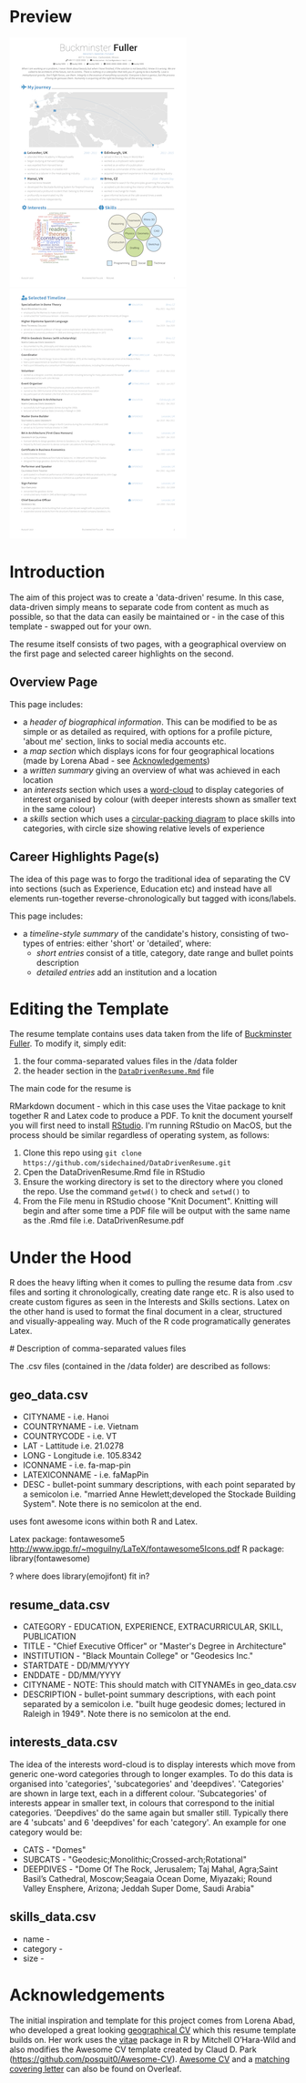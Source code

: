 # Preview
<p float="left">
  <a href="https://github.com/sidechained/DataDrivenResume/blob/master/DataDrivenResume.pdf"><img src="/previews/DataDrivenResume-Page1.png"></a>
  <a href="https://github.com/sidechained/DataDrivenResume/blob/master/DataDrivenResume.pdf"><img src="/previews/DataDrivenResume-Page2.png"></a>
</p>

# Introduction
The aim of this project was to create a 'data-driven' resume. In this case, data-driven simply means to separate code from content as much as possible, so that the data can easily be maintained or - in the case of this template - swapped out for your own.

The resume itself consists of two pages, with a geographical overview on the first page and selected career highlights on the second.

## Overview Page
This page includes:

- a _header of biographical information_. This can be modified to be as simple or as detailed as required, with options for a profile picture, 'about me' section, links to social media accounts etc.
- a _map section_ which displays icons for four geographical locations (made by Lorena Abad - see [Acknowledgements](#acknowledgements))
- a _written summary_ giving an overview of what was achieved in each location
- an _interests_ section which uses a [word-cloud](https://www.r-graph-gallery.com/wordcloud.html) to display categories of interest organised by colour (with deeper interests shown as smaller text in the same colour)
- a _skills_ section which uses a [circular-packing diagram](https://www.r-graph-gallery.com/circle-packing.html) to place skills into categories, with circle size showing relative levels of experience

## Career Highlights Page(s)
The idea of this page was to forgo the traditional idea of separating the CV into sections (such as Experience, Education etc) and instead have all elements run-together reverse-chronologically but tagged with icons/labels.

This page includes:
- a _timeline-style summary_ of the candidate's history, consisting of two-types of entries: either 'short' or 'detailed', where:
  - _short entries_ consist of a title, category, date range and bullet points description
  - _detailed entries_ add an institution and a location

# Editing the Template
The resume template contains uses data taken from the life of [Buckminster Fuller](https://en.wikipedia.org/wiki/Buckminster_Fuller). To modify it, simply edit:

1. the four comma-separated values files in the /data folder
2. the header section in the [`DataDrivenResume.Rmd`](DataDrivenResume.Rmd) file

The main code for the resume is

RMarkdown document - which in this case uses the Vitae package to knit together R and Latex code to produce a PDF. To knit the document yourself you will first need to install [RStudio](https://www.rstudio.com). I'm running RStudio on MacOS, but the process should be similar regardless of operating system, as follows:

1. Clone this repo using `git clone https://github.com/sidechained/DataDrivenResume.git`
2. Cpen the DataDrivenResume.Rmd file in RStudio
3. Ensure the working directory is set to the directory where you cloned the repo. Use the command `getwd()` to check and `setwd()` to
4. From the File menu in RStudio choose "Knit Document". Knitting will begin and after some time a PDF file will be output with the same name as the .Rmd file i.e. DataDrivenResume.pdf

# Under the Hood
R does the heavy lifting when it comes to pulling the resume data from .csv files and sorting it chronologically, creating date range etc. R is also used to create custom figures as seen in the Interests and Skills sections. Latex on the other hand is used to format the final document in a clear, structured and visually-appealing way. Much of the R code programatically generates Latex.

# Description of comma-separated values files

The .csv files (contained in the /data folder) are described as follows:

## geo_data.csv

- CITYNAME      - i.e. Hanoi
- COUNTRYNAME   - i.e. Vietnam
- COUNTRYCODE   - i.e. VT
- LAT           - Lattitude i.e. 21.0278
- LONG          - Longitude i.e. 105.8342
- ICONNAME      - i.e. fa-map-pin
- LATEXICONNAME - i.e. faMapPin
- DESC          - bullet-point summary descriptions, with each point separated by a semicolon i.e. "married Anne Hewlett;developed the Stockade Building System". Note there is no semicolon at the end.

uses font awesome icons within both R and Latex.

Latex package:  fontawesome5 http://www.ipgp.fr/~moguilny/LaTeX/fontawesome5Icons.pdf
R package: library(fontawesome)

? where does library(emojifont) fit in?

## resume_data.csv

- CATEGORY      - EDUCATION, EXPERIENCE, EXTRACURRICULAR, SKILL, PUBLICATION
- TITLE         - "Chief Executive Officer" or "Master's Degree in Architecture"
- INSTITUTION   - "Black Mountain College" or "Geodesics Inc."
- STARTDATE     - DD/MM/YYYY
- ENDDATE       - DD/MM/YYYY
- CITYNAME      - NOTE: This should match with CITYNAMEs in geo_data.csv
- DESCRIPTION   - bullet-point summary descriptions, with each point separated by a semicolon i.e. "built huge geodesic domes; lectured in Raleigh in 1949". Note there is no semicolon at the end.

## interests_data.csv

The idea of the interests word-cloud is to display interests which move from generic one-word categories through to longer examples. To do this data is organised into 'categories', 'subcategories' and 'deepdives'. 'Categories' are shown in large text, each in a different colour. 'Subcategories' of interests appear in smaller text, in colours that correspond to the initial categories. 'Deepdives' do the same again but smaller still. Typically there are 4 'subcats' and 6 'deepdives' for each 'category'. An example for one category would be:

- CATS          - "Domes"
- SUBCATS       - "Geodesic;Monolithic;Crossed-arch;Rotational"
- DEEPDIVES     - "Dome Of The Rock, Jerusalem; Taj Mahal, Agra;Saint Basil’s Cathedral, Moscow;Seagaia Ocean Dome, Miyazaki; Round Valley Ensphere, Arizona; Jeddah Super Dome, Saudi Arabia"

## skills_data.csv

- name          -
- category      -
- size          -

# Acknowledgements

The initial inspiration and template for this project comes from Lorena Abad, who developed a great looking [geographical CV](https://github.com/loreabad6/R-CV) which this resume template builds on. Her work uses the [vitae](https://github.com/mitchelloharawild/vitae) package in R by Mitchell O’Hara-Wild and also modifies the Awesome CV template created by Claud D. Park (https://github.com/posquit0/Awesome-CV). [Awesome CV](https://www.overleaf.com/latex/templates/awesome-cv/dfnvtnhzhhbm) and a [matching covering letter](https://www.overleaf.com/latex/templates/awesome-cv-cover-letter/hzvvsbxccjhz) can also be found on Overleaf.
